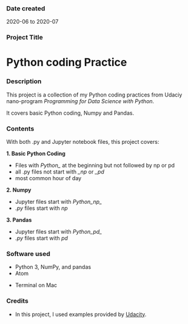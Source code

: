 ### Date created
2020-06 to 2020-07

### Project Title
# Python coding Practice

### Description
This project is a collection of my Python coding practices from Udaciy nano-program *Programming for Data Science with Python*.

It covers basic Python coding, Numpy and Pandas.

### Contents
With both .py and Jupyter notebook files, this project covers:

**1. Basic Python Coding**
* Files with *Python_* at the beginning but not followed by np or pd
* all .py files not start with *_np* or *_pd*
* most common hour of day

**2. Numpy**
* Jupyter files start with *Python_np_*
* *.py* files start with *np*

**3. Pandas**
* Jupyter files start with *Python_pd_*
* *.py* files start with *pd*

### Software used
* Python 3, NumPy, and pandas
* Atom
- Terminal on Mac

### Credits
* In this project, I used examples provided by [Udacity](https://classroom.udacity.com/nanodegrees/nd104/dashboard/overview).
